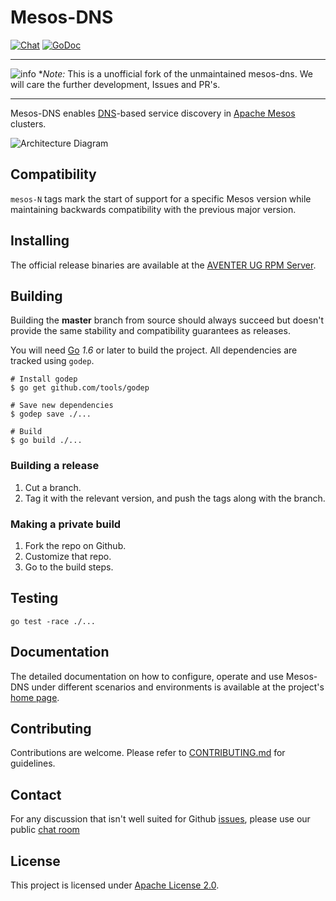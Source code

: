 # Mesos-DNS 

[![Chat](https://img.shields.io/static/v1?label=Chat&message=Support&color=brightgreen)](https://matrix.to/#/#mesos:matrix.aventer.biz?via=matrix.aventer.biz)
[![GoDoc](https://godoc.org/github.com/AVENTER-UG/mesos-dns?status.svg)](https://godoc.org/github.com/AVENTER-UG/mesos-dns) 

---

![info](https://cdn.rawgit.com/akutz/741a53ec8cd1348753556e8bd4d2836a/raw/399cb9e5b39436d119d77a893dd991db0a7b6f9f/info-circle.svg "info-circle") **Note:* This is a unofficial fork of the unmaintained mesos-dns. We will care the further development, Issues and PR's.

---


Mesos-DNS enables [DNS](https://en.wikipedia.org/wiki/Domain_Name_System)-based service discovery in [Apache Mesos](https://mesos.apache.org/) clusters.

![Architecture Diagram](https://aventer-ug.github.io/mesos-dns/img/architecture.png)

## Compatibility

`mesos-N` tags mark the start of support for a specific Mesos version while
maintaining backwards compatibility with the previous major version.

## Installing

The official release binaries are available at the [AVENTER UG RPM Server](http://rpm.aventer.biz/CentOS/7/x86_64/).

## Building

Building the **master** branch from source should always succeed but doesn't provide
the same stability and compatibility guarantees as releases.

You will need [Go](https://golang.org/) *1.6* or later to build the project.
All dependencies are tracked using `godep`.

```shell
# Install godep
$ go get github.com/tools/godep

# Save new dependencies
$ godep save ./...

# Build
$ go build ./...
```

### Building a release

1. Cut a branch.
2. Tag it with the relevant version, and push the tags along with the branch.

### Making a private build

1. Fork the repo on Github.
2. Customize that repo.
3. Go to the build steps.

## Testing

```shell
go test -race ./...
```

## Documentation

The detailed documentation on how to configure, operate and use Mesos-DNS
under different scenarios and environments is available at the project's [home page](https://aventer-ug.github.io/mesos-dns/).

## Contributing

Contributions are welcome. Please refer to [CONTRIBUTING.md](CONTRIBUTING.md) for guidelines.

## Contact

For any discussion that isn't well suited for Github [issues](https://github.com/AVNETER-UG/mesos-dns/issues),
please use our public [chat room](https://matrix.to/#/#mesosdns:matrix.aventer.biz?via=matrix.aventer.biz)

## License

This project is licensed under [Apache License 2.0](LICENSE).
